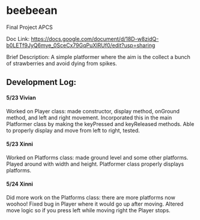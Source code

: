 # beebeean
Final Project APCS

Doc Link:
https://docs.google.com/document/d/18D-w8zidQ-b0LETf9JyQ6mye_0SceCx79GqPuXIRUf0/edit?usp=sharing

Brief Description:
A simple platformer where the aim is the collect a bunch of strawberries and avoid dying from spikes.

## Development Log:

#### 5/23 Vivian
Worked on Player class: made constructor, display method, onGround method, and left and right movement.
Incorporated this in the main Platformer class by making the keyPressed and keyReleased methods. Able to properly display and move from left to right, tested.

#### 5/23 Xinni 
Worked on Platforms class: made ground level and some other platforms. Played around with width and height. Platformer class properly displays platforms.  

#### 5/24 Xinni
Did more work on the Platforms class: there are more platforms now woohoo!
Fixed bug in Player where it would go up after moving. Altered move logic so if you press left while moving right the Player stops.  
